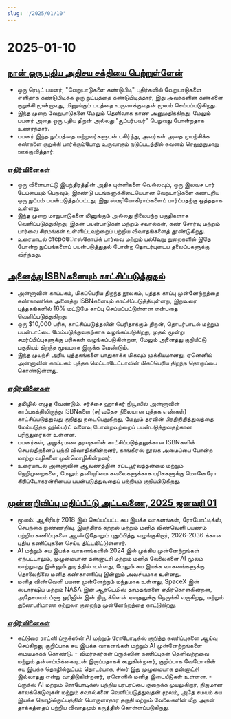 ```yaml
---
slug: '/2025/01/10'
---
```


# 2025-01-10

## [நான் ஒரு புதிய அதிசய சக்தியை பெற்றுள்ளேன்](https://danielwirtz.com/blog/spot-the-difference-superpower)

- ஒரு ரெடிட் பயனர், "வேறுபாடுகளை கண்டுபிடி" புதிர்களில் வேறுபாடுகளை எளிதாக கண்டுபிடிக்க ஒரு நுட்பத்தை கண்டுபிடித்தார், இது அவர்களின் கண்களை குறுக்கி மூன்றாவது, மினுங்கும் படத்தை உருவாக்குவதன் மூலம் செய்யப்படுகிறது.
- இந்த முறை வேறுபாடுகளை மேலும் தெளிவாக காண அனுமதிக்கிறது, மேலும் பயனர் அதை ஒரு புதிய திறன் அல்லது "சூப்பர்பவர்" பெறுவது போன்றதாக உணர்ந்தார்.
- பயனர் இந்த நுட்பத்தை மற்றவர்களுடன் பகிர்ந்து, அவர்கள் அதை முயற்சிக்க கண்களை குறுக்கி பார்க்கும்போது உருவாகும் நடுப்படத்தில் கவனம் செலுத்துமாறு ஊக்குவித்தார்.

### [எதிர்வினைகள்](https://news.ycombinator.com/item?id=42655870)

- ஒரு விளையாட்டு இயந்திரத்தின் அதிக புள்ளிகளை வெல்லவும், ஒரு இலவச பார் டேப்பையும் பெறவும், இரண்டு படங்களுக்கிடையேயான வேறுபாடுகளை கண்டறிய ஒரு நுட்பம் பயன்படுத்தப்பட்டது, இது ஸ்டீரியோகிராம்களைப் பார்ப்பதற்கு ஒத்ததாக உள்ளது.
- இந்த முறை மாறுபாடுகளை மினுங்கும் அல்லது நிலையற்ற பகுதிகளாக வெளிப்படுத்துகிறது, இதன் பயன்பாடுகள் மற்றும் சவால்கள், கண் சோர்வு மற்றும் பார்வை சிரமங்கள் உள்ளிட்டவற்றைப் பற்றிய விவாதங்களைத் தூண்டுகிறது.
- உரையாடல் стереோஸ்கோபிக் பார்வை மற்றும் பல்வேறு துறைகளில் இதே போன்ற நுட்பங்களைப் பயன்படுத்துதல் போன்ற தொடர்புடைய தலைப்புகளுக்கு விரிந்தது.

## [அனைத்து ISBNகளையும் காட்சிப்படுத்துதல்](https://annas-archive.org/blog/all-isbns.html)

- அன்னாவின் காப்பகம், மிகப்பெரிய திறந்த நூலகம், புத்தக காப்பு முன்னேற்றத்தை கண்காணிக்க அனைத்து ISBNகளையும் காட்சிப்படுத்தியுள்ளது, இதுவரை புத்தகங்களில் 16% மட்டுமே காப்பு செய்யப்பட்டுள்ளன என்பதை வெளிப்படுத்துகிறது.
- ஒரு $10,000 பரிசு, காட்சிப்படுத்தலின் பெரிதாக்கும் திறன், தொடர்பாடல் மற்றும் பயன்பாட்டை மேம்படுத்துவதற்காக வழங்கப்படுகிறது, முதல் மூன்று சமர்ப்பிப்புகளுக்கு பரிசுகள் வழங்கப்படுகின்றன, மேலும் அனைத்து குறியீட்டு பகுதியும் திறந்த மூலமாக இருக்க வேண்டும்.
- இந்த முயற்சி அரிய புத்தகங்களை பாதுகாக்க மிகவும் முக்கியமானது, ஏனெனில் அன்னாவின் காப்பகம் புத்தக மெட்டாடேட்டாவின் மிகப்பெரிய திறந்த தொகுப்பை கொண்டுள்ளது.

### [எதிர்வினைகள்](https://news.ycombinator.com/item?id=42652577)

- தமிழில் எழுத வேண்டும். சர்ச்சை ஹாக்கர் நியூஸில் அன்னாவின் காப்பகத்திலிருந்து ISBNகளை (சர்வதேச நிலையான புத்தக எண்கள்) காட்சிப்படுத்துவது குறித்து நடைபெறுகிறது, மேலும் தரவின் பிரதிநிதித்துவத்தை மேம்படுத்த ஹில்பர்ட் வளைவு போன்றவற்றைப் பயன்படுத்துவதற்கான பரிந்துரைகள் உள்ளன.
- பயனர்கள், அநுக்ரமண தரவுகளின் காட்சிப்படுத்தலுக்கான ISBNகளின் செயல்திறனைப் பற்றி விவாதிக்கின்றனர், காங்கிரஸ் நூலக அமைப்பை போன்ற மாற்று வழிகளை முன்மொழிகின்றனர்.
- உரையாடல் அன்னாவின் ஆவணத்தின் சட்டபூர்வத்தன்மை மற்றும் நெறிமுறைகளை, மேலும் தனியுரிமை கவலைகளுக்காக பரிசுகளுக்கு மொனேரோ கிரிப்டோகரன்சியைப் பயன்படுத்துவதைப் பற்றியும் குறிப்பிடுகிறது.

## [முன்னறிவிப்பு மதிப்பீட்டு அட்டவணை, 2025 ஜனவரி 01](https://rodneybrooks.com/predictions-scorecard-2025-january-01/)

- மூலம்: ஆசிரியர் 2018 இல் செய்யப்பட்ட சுய இயக்க வாகனங்கள், ரோபோட்டிக்ஸ், செயற்கை நுண்ணறிவு, இயந்திரக் கற்றல் மற்றும் மனித விண்வெளி பயணம் பற்றிய கணிப்புகளை ஆண்டுதோறும் புதுப்பித்து வழங்குகிறார், 2026-2036 க்கான புதிய கணிப்புகளை செய்ய திட்டமிட்டுள்ளார்.
- AI மற்றும் சுய இயக்க வாகனங்களில் 2024 இல் முக்கிய முன்னேற்றங்கள் ஏற்பட்டாலும், முழுமையான தன்னாட்சி மற்றும் மனித வேலைகளை AI மூலம் மாற்றுவது இன்னும் தூரத்தில் உள்ளது, மேலும் சுய இயக்க வாகனங்களுக்கு தொலைநிலை மனித கண்காணிப்பு இன்னும் அவசியமாக உள்ளது.
- மனித விண்வெளி பயண முன்னேற்றம் மந்தமாக உள்ளது, SpaceX இன் ஸ்டார்ஷிப் மற்றும் NASA இன் ஆர்டெமிஸ் தாமதங்களை எதிர்கொள்கின்றன, அதேசமயம் ப்ளூ ஒரிஜின் இன் நியூ க்ளென் ஏவுதலுக்கு நெருங்கி வருகிறது, மற்றும் துணைபரிமாண சுற்றுலா குறைந்த முன்னேற்றத்தை காட்டுகிறது.

### [எதிர்வினைகள்](https://news.ycombinator.com/item?id=42651275)

- கட்டுரை ராட்னி ப்ரூக்ஸின் AI மற்றும் ரோபோடிக்ஸ் குறித்த கணிப்புகளை ஆய்வு செய்கிறது, குறிப்பாக சுய இயக்க வாகனங்கள் மற்றும் AI முன்னேற்றங்களை மையமாகக் கொண்டு. - விமர்சகர்கள் ப்ரூக்ஸின் கணிப்புகள் தெளிவற்றவை மற்றும் தன்னம்பிக்கையுடன் இருப்பதாகக் கூறுகின்றனர், குறிப்பாக வேமோவின் சுய இயக்க தொழில்நுட்பம் தொடர்பாக, சிலர் இது முழுமையாக தன்னாட்சி இல்லாதது என்று வாதிடுகின்றனர், ஏனெனில் மனித இடையீடுகள் உள்ளன. - ப்ரூக்ஸ் AI மற்றும் ரோபோடிக்ஸ் பற்றிய பரபரப்பை குறைக்க முயலுகிறார், நிஜமான காலக்கெடுவுகள் மற்றும் சவால்களை வெளிப்படுத்துவதன் மூலம், அதே சமயம் சுய இயக்க தொழில்நுட்பத்தின் பொருளாதார தகுதி மற்றும் வேலைகளின் மீது அதன் தாக்கத்தைப் பற்றிய விவாதமும் கருத்தில் கொள்ளப்படுகிறது.

<head>
  <meta property="og:title" content="நான் ஒரு புதிய அதிசய சக்தியை பெற்றுள்ளேன்" />
  <meta property="og:type" content="website" />
  <meta property="og:image" content="https://og.cho.sh/api/og/?title=%E0%AE%A8%E0%AE%BE%E0%AE%A9%E0%AF%8D%20%E0%AE%92%E0%AE%B0%E0%AF%81%20%E0%AE%AA%E0%AF%81%E0%AE%A4%E0%AE%BF%E0%AE%AF%20%E0%AE%85%E0%AE%A4%E0%AE%BF%E0%AE%9A%E0%AE%AF%20%E0%AE%9A%E0%AE%95%E0%AF%8D%E0%AE%A4%E0%AE%BF%E0%AE%AF%E0%AF%88%20%E0%AE%AA%E0%AF%86%E0%AE%B1%E0%AF%8D%E0%AE%B1%E0%AF%81%E0%AE%B3%E0%AF%8D%E0%AE%B3%E0%AF%87%E0%AE%A9%E0%AF%8D&subheading=%E0%AE%B5%E0%AF%86%E0%AE%B3%E0%AF%8D%E0%AE%B3%E0%AE%BF%2C%2010%20%E0%AE%9C%E0%AE%A9%E0%AE%B5%E0%AE%B0%E0%AE%BF%2C%202025%3A%20%E0%AE%B9%E0%AF%87%E0%AE%95%E0%AF%8D%E0%AE%95%E0%AE%B0%E0%AF%8D%20%E0%AE%9A%E0%AF%86%E0%AE%AF%E0%AF%8D%E0%AE%A4%E0%AE%BF%20%E0%AE%9A%E0%AF%81%E0%AE%B0%E0%AF%81%E0%AE%95%E0%AF%8D%E0%AE%95%E0%AE%AE%E0%AF%8D" />
</head>
